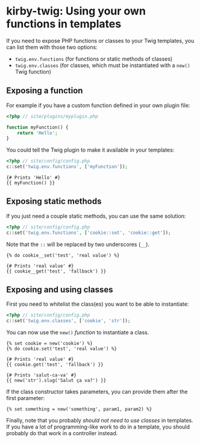 kirby-twig: Using your own functions in templates
=================================================


If you need to expose PHP functions or classes to your Twig templates, you can list them with those two options:

-   `twig.env.functions` (for functions or static methods of classes)
-   `twig.env.classes` (for classes, which must be instantiated with a `new()` Twig function)


Exposing a function
-------------------

For example if you have a custom function defined in your own plugin file:

```php
<?php // site/plugins/myplugin.php

function myFunction() {
    return 'Hello';
}
```

You could tell the Twig plugin to make it available in your templates:

```php
<?php // site/config/config.php
c::set('twig.env.functions', ['myFunction']);
```

```twig
{# Prints 'Hello' #}
{{ myFunction() }}
```


Exposing static methods
-----------------------

If you just need a couple static methods, you can use the same solution:

```php
<?php // site/config/config.php
c::set('twig.env.functions', ['cookie::set', 'cookie::get']);
```

Note that the `::` will be replaced by two underscores (`__`).

```twig
{% do cookie__set('test', 'real value') %}

{# Prints 'real value' #}
{{ cookie__get('test', 'fallback') }}
```


Exposing and using classes
--------------------------

First you need to whitelist the class(es) you want to be able to instantiate:

```php
<?php // site/config/config.php
c::set('twig.env.classes', ['cookie', 'str']);
```

You can now use the `new()` *function* to instantiate a class.

```twig
{% set cookie = new('cookie') %}
{% do cookie.set('test', 'real value') %}

{# Prints 'real value' #}
{{ cookie.get('test', 'fallback') }}

{# Prints 'salut-ca-va' #}
{{ new('str').slug('Salut ça va?') }}
```

If the class constructor takes parameters, you can provide them after the first parameter:

```twig
{% set something = new('something', param1, param2) %}
```

Finally, note that you probably *should not need to use classes* in templates. If you have a lot of programming-like work to do in a template, you should probably do that work in a controller instead.
